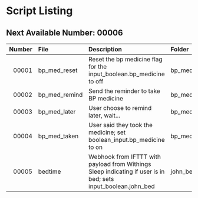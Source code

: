 # Script Listing

## Next Available Number: 00006

<!-- markdownlint-disable MD013 -->
| Number | File | Description | Folder |
|-------:|:-----|:------------|:-------|
| 00001 | bp_med_reset | Reset the bp medicine flag for the input_boolean.bp_medicine to off | bp_medicine |
| 00002 | bp_med_remind | Send the reminder to take BP medicine | bp_medicine |
| 00003 | bp_med_later | User choose to remind later, wait... | bp_medicine |
| 00004 | bp_med_taken | User said they took the medicine; set boolean_input.bp_medicine to on | bp_medicine |
| 00005 | bedtime | Webhook from IFTTT with payload from Withings Sleep indicating if user is in bed; sets input_boolean.john_bed | john_bed |
<!-- markdownlint-enable MD013 -->